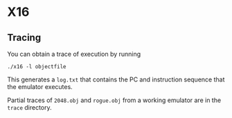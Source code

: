 # X16

## Tracing

You can obtain a trace of execution by running 
```
./x16 -l objectfile
```

This generates a `log.txt` that contains the PC and instruction sequence that the emulator
executes.

Partial traces of `2048.obj` and `rogue.obj` from a working emulator are in the `trace` directory.
